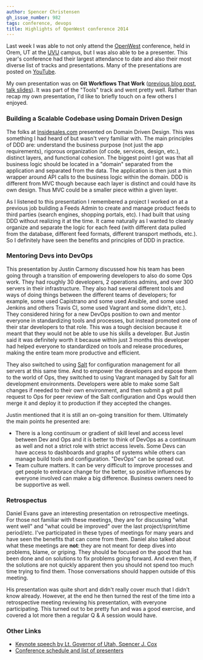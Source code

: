 ```yaml
---
author: Spencer Christensen
gh_issue_number: 982
tags: conference, devops
title: Highlights of OpenWest conference 2014
---
```


Last week I was able to not only attend the [OpenWest](http://www.openwest.org/) conference, held in Orem, UT at the [UVU](http://www.uvu.edu/) campus, but I was also able to be a presenter.  This year's conference had their largest attendance to date and also their most diverse list of tracks and presentations.  Many of the presentations are posted on [YouTube](https://www.youtube.com/channel/UC0wbcfzV-bHhABbWGXKHwdg).

My own presentation was on **Git Workflows That Work** ([previous blog post](/blog/2014/05/02/git-workflows-that-work), [talk slides](https://speakerdeck.com/localfilmmaker/git-workflows-that-work)). It was part of the "Tools" track and went pretty well.  Rather than recap my own presentation, I'd like to briefly touch on a few others I enjoyed.

### Building a Scalable Codebase using Domain Driven Design

The folks at [Insidesales.com](http://www.insidesales.com/) presented on Domain Driven Design.  This was something I had heard of but wasn't very familiar with.  The main principles of DDD are: understand the business purpose (not just the app requirements), rigorous organization (of code, services, design, etc.), distinct layers, and functional cohesion.  The biggest point I got was that all business logic should be located in a "domain" separated from the application and separated from the data.  The application is then just a thin wrapper around API calls to the business logic within the domain.  DDD is different from MVC though because each layer is distinct and could have its own design.  Thus MVC could be a smaller piece within a given layer.

As I listened to this presentation I remembered a project I worked on at a previous job building a Feeds Admin to create and manage product feeds to third parties (search engines, shopping portals, etc).  I had built that using DDD without realizing it at the time.  It came naturally as I wanted to cleanly organize and separate the logic for each feed (with different data pulled from the database, different feed formats, different transport methods, etc.). So I definitely have seen the benefits and principles of DDD in practice.

### Mentoring Devs into DevOps

This presentation by Justin Carmony discussed how his team has been going through a transition of empowering developers to also do some Ops work.  They had roughly 30 developers, 2 operations admins, and over 300 servers in their infrastructure.  They also had several different tools and ways of doing things between the different teams of developers; for example, some used Capistrano and some used Ansible, and some used Jenkins and others Travis CI, some used Vagrant and some didn't, etc.).  They considered hiring for a new DevOps position to own and mentor everyone in standardizing tools and processes, but instead promoted one of their star developers to that role.  This was a tough decision because it meant that they would not be able to use his skills a developer.  But Justin said it was definitely worth it because within just 3 months this developer had helped everyone to standardized on tools and release procedures, making the entire team more productive and efficient.

They also switched to using [Salt](http://www.saltstack.com) for configuration management for all servers at this same time.  And to empower the developers and expose them to the world of Ops, they switched to using Vagrant managed by Salt for all development environments.  Developers were able to make some Salt changes if needed to their own environment, and then submit a git pull request to Ops for peer review of the Salt configuration and Ops would then merge it and deploy it to production if they accepted the changes.

Justin mentioned that it is still an on-going transition for them.  Ultimately the main points he presented are:

- There is a long continuum or gradient of skill level and access level between Dev and Ops and it is better to think of DevOps as a continuum as well and not a strict role with strict access levels.  Some Devs can have access to dashboards and graphs of systems while others can manage build tools and configuration.  "DevOps" can be spread out.
- Team culture matters.  It can be very difficult to improve processes and get people to embrace change for the better, so positive influences by everyone involved can make a big difference.  Business owners need to be supportive as well.

### Retrospectus

Daniel Evans gave an interesting presentation on retrospective meetings.  For those not familiar with these meetings, they are for discussing "what went well" and "what could be improved" over the last project/sprint/time period/etc.  I've participated in these types of meetings for many years and have seen the benefits that can come from them.  Daniel also talked about what these meetings are **not**: they are not meant for deep dives into problems, blame, or griping.  They should be focused on the good that has been done and on solutions to fix problems going forward.  And even then, if the solutions are not quickly apparent then you should not spend too much time trying to find them.  Those conversations should happen outside of this meeting.

His presentation was quite short and didn't really cover much that I didn't know already.  However, at the end he then turned the rest of the time into a retrospective meeting reviewing his presentation, with everyone participating.  This turned out to be pretty fun and was a good exercise, and covered a lot more then a regular Q & A session would have.

### Other Links

- [Keynote speech by Lt. Governor of Utah, Spencer J. Cox](https://www.youtube.com/watch?v=TiEddaKOwo4)
- [Conference schedule and list of presenters](http://www.openwest.org/schedule/)
